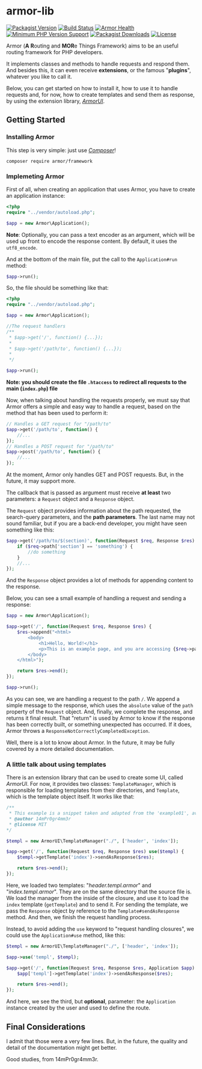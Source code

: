 # armor-lib

[![Packagist Version](https://img.shields.io/packagist/v/armor/framework)](https://packagist.org/packages/armor/framework)
[![Build Status](https://travis-ci.org/14mPr0gr4mm3r/armor-lib.svg?branch=master)](https://travis-ci.org/14mPr0gr4mm3r/armor-lib)
[![Armor Health](https://github.com/14mPr0gr4mm3r/armor-lib/workflows/Armor%20Health/badge.svg?branch=master)](https://github.com/14mPr0gr4mm3r/armor-lib/actions)
[![Minimum PHP Version Support](https://img.shields.io/packagist/php-v/armor/framework)](https://php.net)
[![Packagist Downloads](https://img.shields.io/packagist/dt/armor/framework)](https://packagist.org/packages/armor/framework/stats)
[![License](https://img.shields.io/packagist/l/armor/framework)](https://github.com/14mPr0gr4mm3r/armor-lib/blob/master/LICENSE)

Armor (**A** **R**outing and **MOR**e Things Framework) aims to be an useful routing framework for PHP developers.

It implements classes and methods to handle requests and respond them. And besides this, it can even receive **extensions**, or the famous "**plugins**", whatever you like to call it.

Below, you can get started on how to install it, how to use it to handle requests and, for now, how to create templates
and send them as response, by using the extension library, [_ArmorUI_](https://github.com/14mPr0gr4mm3r/armor-ui).


## Getting Started

### Installing Armor

This step is very simple: just use [_Composer_](https://getcomposer.org)!

```
composer require armor/framework
```

### Implemeting Armor

First of all, when creating an application that uses Armor, you have to create an application instance:

```php
<?php
require "../vendor/autoload.php";

$app = new Armor\Application();
```

**Note**: Optionally, you can pass a text encoder as an argument, which will be used up front to encode the response content. By default, it uses the `utf8_encode`.

And at the bottom of the main file, put the call to the `Application#run` method:

```php
$app->run();
```

So, the file should be something like that:

```php
<?php
require "../vendor/autoload.php";

$app = new Armor\Application();

//The request handlers
/**
 * $app->get('/', function() {...});
 * 
 * $app->get('/path/to', function() {...});
 * 
 */

$app->run();
```

**Note: you should create the file `.htaccess` to redirect all requests to the main (`index.php`) file**

Now, when talking about handling the requests properly, we must say that Armor offers a simple and easy way to handle a request, based on the method that has been used to perform it:

```php
// Handles a GET request for "/path/to"
$app->get('/path/to', function() {
    //...
});
// Handles a POST request for "/path/to"
$app->post('/path/to', function() {
    //...
});
```

At the moment, Armor only handles GET and POST requests. But, in the future, it may support more.

The callback that is passed as argument must receive **at least** two parameters: a `Request` object and 
a `Response` object.

The `Request` object provides information about the path requested, the search-query parameters, and the **path parameters**. The last name may not sound familiar, but if you are a back-end developer, you might have seen something like this:

```php
$app->get('/path/to/$(section)', function(Request $req, Response $res) {
    if ($req->path['section'] == 'something') {
        //do something
    }
    //...
});
```

And the `Response` object provides a lot of methods for appending content to the response.

Below, you can see a small example of handling a request and sending a response:

```php
$app = new Armor\Application();

$app->get('/', function(Request $req, Response $res) {
    $res->append("<html>
        <body>
            <h1>Hello, World!</h1>
            <p>This is an example page, and you are accessing {$req->path->absolute}</p>
        </body>
    </html>");

    return $res->end();
});

$app->run();
```

As you can see, we are handling a request to the path `/`. We append a simple message to the response, which uses the `absolute` value of the `path` property of the `Request` object. And, finally, we complete the response, and returns it final result. That "return" is used by Armor to know if the response has been correctly built, or something unexpected has occurred. If it does, Armor throws a `ResponseNotCorrectlyCompletedException`.

Well, there is a lot to know about Armor. In the future, it may be fully covered by a more detailed documentation.

### A little talk about using templates

There is an extension library that can be used to create some UI, called _ArmorUI_. For now, it provides two classes: `TemplateManager`, which is responsible for loading templates from their directories, and `Template`, which is the template object itself. It works like that:

```php
/** 
 * This example is a snippet taken and adapted from the 'example01', available at https://github.com/14mPr0gr4mm3r/armor-examples
 * @author 14mPr0gr4mm3r
 * @license MIT
*/

$templ = new ArmorUI\TemplateManager("./", ['header', 'index']);

$app->get('/', function(Request $req, Response $res) use($templ) {
    $templ->getTemplate('index')->sendAsResponse($res);

    return $res->end();
});
```

Here, we loaded two templates: "_header.templ.armor_" and "_index.templ.armor_". They are on the same directory that the 
source file is. We load the manager from the inside of the closure, and use it to load the `index` template (`getTemplate`) and to 
send it. For sending the template, we pass the `Response` object by reference to the `Template#sendAsResponse` method. And then, we finish the request handling process.

Instead, to avoid adding the `use` keyword to "request handling closures", we could use the `Application#use` method, 
like this:

```php
$templ = new ArmorUI\TemplateManager("./", ['header', 'index']);

$app->use('templ', $templ);

$app->get('/', function(Request $req, Response $res, Application $app) {
    $app['templ']->getTemplate('index')->sendAsResponse($res);

    return $res->end();
});
```

And here, we see the third, but **optional**, parameter: the `Application` instance created by the user and used to 
define the route.

## Final Considerations

I admit that those were a very few lines. But, in the future, the quality and detail of the documentation might get better.

Good studies, from 14mPr0gr4mm3r.